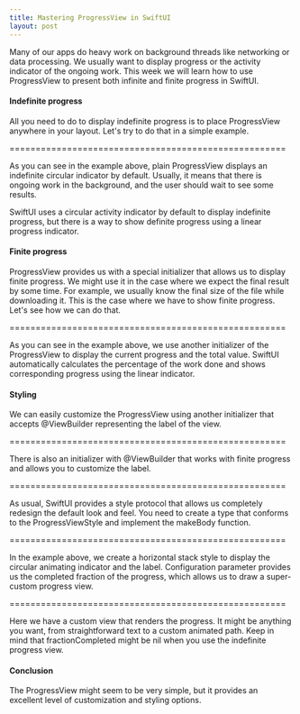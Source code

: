 ```yaml
---
title: Mastering ProgressView in SwiftUI
layout: post
---
```


Many of our apps do heavy work on background threads like networking or data processing. We usually want to display progress or the activity indicator of the ongoing work. This week we will learn how to use ProgressView to present both infinite and finite progress in SwiftUI.

#### Indefinite progress
All you need to do to display indefinite progress is to place ProgressView anywhere in your layout. Let's try to do that in a simple example.

=====================================================

As you can see in the example above, plain ProgressView displays an indefinite circular indicator by default. Usually, it means that there is ongoing work in the background, and the user should wait to see some results.

SwiftUI uses a circular activity indicator by default to display indefinite progress, but there is a way to show definite progress using a linear progress indicator.

#### Finite progress
ProgressView provides us with a special initializer that allows us to display finite progress. We might use it in the case where we expect the final result by some time. For example, we usually know the final size of the file while downloading it. This is the case where we have to show finite progress. Let's see how we can do that.

=====================================================

As you can see in the example above, we use another initializer of the ProgressView to display the current progress and the total value. SwiftUI automatically calculates the percentage of the work done and shows corresponding progress using the linear indicator.

#### Styling
We can easily customize the ProgressView using another initializer that accepts @ViewBuilder representing the label of the view.

=====================================================

There is also an initializer with @ViewBuilder that works with finite progress and allows you to customize the label.

=====================================================

As usual, SwiftUI provides a style protocol that allows us completely redesign the default look and feel. You need to create a type that conforms to the ProgressViewStyle and implement the makeBody function.

=====================================================

In the example above, we create a horizontal stack style to display the circular animating indicator and the label. Configuration parameter provides us the completed fraction of the progress, which allows us to draw a super-custom progress view. 

=====================================================

Here we have a custom view that renders the progress. It might be anything you want, from straightforward text to a custom animated path. Keep in mind that fractionCompleted might be nil when you use the indefinite progress view.

#### Conclusion
The ProgressView might seem to be very simple, but it provides an excellent level of customization and styling options.
